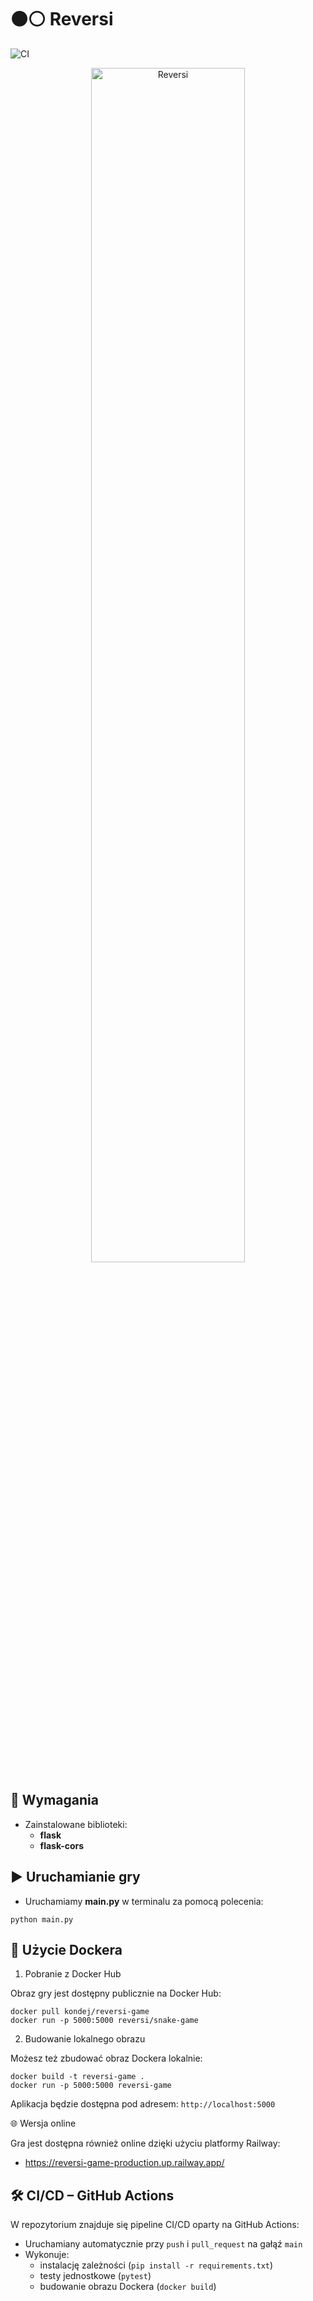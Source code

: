# ⚫⚪ Reversi

![CI](https://github.com/kondej/reversi/actions/workflows/ci.yml/badge.svg)

<p align="center">
  <img src="https://i.postimg.cc/5tvJB5W2/reversi.png" alt="Reversi" style="width:70%; height:auto;">
</p>

## 🔧 Wymagania
- Zainstalowane biblioteki:
  - **flask**
  - **flask-cors**

## ▶️ Uruchamianie gry

- Uruchamiamy **main.py** w terminalu za pomocą polecenia:

```python main.py```

## 🐳 Użycie Dockera

1. Pobranie z Docker Hub

Obraz gry jest dostępny publicznie na Docker Hub:

```
docker pull kondej/reversi-game
docker run -p 5000:5000 reversi/snake-game
```

2. Budowanie lokalnego obrazu

Możesz też zbudować obraz Dockera lokalnie:

```
docker build -t reversi-game .
docker run -p 5000:5000 reversi-game
```

Aplikacja będzie dostępna pod adresem: `http://localhost:5000`

🌐 Wersja online

Gra jest dostępna również online dzięki użyciu platformy Railway:

- https://reversi-game-production.up.railway.app/

## 🛠️ CI/CD – GitHub Actions

W repozytorium znajduje się pipeline CI/CD oparty na GitHub Actions:

- Uruchamiany automatycznie przy `push` i `pull_request` na gałąź `main`
- Wykonuje:
  - instalację zależności (`pip install -r requirements.txt`)
  - testy jednostkowe (`pytest`)
  - budowanie obrazu Dockera (`docker build`)
